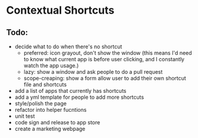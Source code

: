 # Contextual Shortcuts

## Todo:

* decide what to do when there's no shortcut
  * preferred: icon grayout, don't show the window (this means I'd need to know what current app is before user clicking, and I constantly watch the app usage.)
  * lazy: show a window and ask people to do a pull request
  * scope-creaping: show a form allow user to add their own shortcut file and shortcuts
* add a list of apps that currently has shortcuts
* add a yml template for people to add more shortcuts
* style/polish the page
* refactor into helper fucntions
* unit test
* code sign and release to app store
* create a marketing webpage
